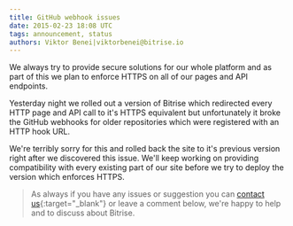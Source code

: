 ```yaml
---
title: GitHub webhook issues
date: 2015-02-23 18:08 UTC
tags: announcement, status
authors: Viktor Benei|viktorbenei@bitrise.io
---
```


We always try to provide secure solutions for our whole platform
and as part of this we plan to enforce HTTPS on all of our
pages and API endpoints.

Yesterday night we rolled out a version of Bitrise which
redirected every HTTP page and API call to it's HTTPS
equivalent but unfortunately it broke the GitHub
webhooks for older repositories which were registered
with an HTTP hook URL.

We're terribly sorry for this and rolled back
the site to it's previous version right after we discovered
this issue. We'll keep working on providing compatibility
with every existing part of our site before we try
to deploy the version which enforces HTTPS.

> As always if you have any issues or suggestion
> you can [contact us](http://www.bitrise.io/contact?utm_source=blog&utm_medium=blog&utm_campaign=bitrise){:target="_blank"}
> or leave a comment below,
> we're happy to help
> and to discuss about Bitrise.